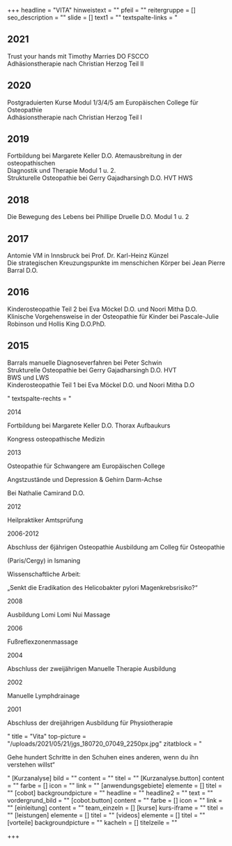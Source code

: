 +++
headline = "VITA"
hinweistext = ""
pfeil = ""
reitergruppe = []
seo_description = ""
slide = []
text1 = ""
textspalte-links = "<h2>2021</h2><p>Trust your hands mit Timothy Marries DO FSCCO<br>Adhäsionstherapie nach Christian Herzog Teil II</p><h2>2020</h2><p>Postgraduierten Kurse Modul 1/3/4/5 am Europäischen College für Osteopathie<br>Adhäsionstherapie nach Christian Herzog Teil I</p><h2>2019</h2><p>Fortbildung bei Margarete Keller D.O. Atemausbreitung in der osteopathischen<br>Diagnostik und Therapie Modul 1 u. 2.<br>Strukturelle Osteopathie bei Gerry Gajadharsingh D.O. HVT HWS</p><h2>2018</h2><p>Die Bewegung des Lebens bei Phillipe Druelle D.O. Modul 1 u. 2</p><h2>2017</h2><p>Antomie VM in Innsbruck bei Prof. Dr. Karl-Heinz Künzel<br>Die strategischen Kreuzungspunkte im menschichen Körper bei Jean Pierre Barral D.O.</p><h2>2016</h2><p>Kinderosteopathie Teil 2 bei Eva Möckel D.O. und Noori Mitha D.O.<br>Klinische Vorgehensweise in der Osteopathie für Kinder bei Pascale-Julie Robinson und Hollis King D.O.PhD.</p><h2>2015</h2><p>Barrals manuelle Diagnoseverfahren bei Peter Schwin<br>Strukturelle Osteopathie bei Gerry Gajadharsingh D.O. HVT<br>BWS und LWS<br>Kinderosteopathie Teil 1 bei Eva Möckel D.O. und Noori Mitha D.O</p>"
textspalte-rechts = "<p>2014</p><p>Fortbildung bei Margarete Keller D.O. Thorax Aufbaukurs</p><p>Kongress osteopathische Medizin</p><p>2013</p><p>Osteopathie für Schwangere am Europäischen College</p><p>Angstzustände und Depression &amp; Gehirn Darm-Achse</p><p>Bei Nathalie Camirand D.O.</p><p>2012</p><p>Heilpraktiker Amtsprüfung</p><p>2006-2012</p><p>Abschluss der 6jährigen Osteopathie Ausbildung am Colleg für Osteopathie</p><p>(Paris/Cergy) in Ismaning</p><p>Wissenschaftliche Arbeit:</p><p>„Senkt die Eradikation des Helicobakter pylori Magenkrebsrisiko?“</p><p>2008</p><p>Ausbildung Lomi Lomi Nui Massage</p><p>2006</p><p>Fußreflexzonenmassage</p><p>2004</p><p>Abschluss der zweijährigen Manuelle Therapie Ausbildung</p><p>2002</p><p>Manuelle Lymphdrainage</p><p>2001</p><p>Abschluss der dreijährigen Ausbildung für Physiotherapie</p>"
title = "Vita"
top-picture = "/uploads/2021/05/21/jgs_180720_07049_2250px.jpg"
zitatblock = "<p>Gehe hundert Schritte in den Schuhen eines anderen, wenn du ihn verstehen willst“</p>"
[Kurzanalyse]
bild = ""
content = ""
titel = ""
[Kurzanalyse.button]
content = ""
farbe = []
icon = ""
link = ""
[anwendungsgebiete]
elemente = []
titel = ""
[cobot]
backgroundpicture = ""
headline = ""
headline2 = ""
text = ""
vordergrund_bild = ""
[cobot.button]
content = ""
farbe = []
icon = ""
link = ""
[einleitung]
content = ""
team_einzeln = []
[kurse]
kurs-iframe = ""
titel = ""
[leistungen]
elemente = []
titel = ""
[videos]
elemente = []
titel = ""
[vorteile]
backgroundpicture = ""
kacheln = []
titelzeile = ""

+++
